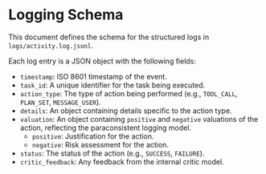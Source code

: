 # Logging Schema

This document defines the schema for the structured logs in `logs/activity.log.jsonl`.

Each log entry is a JSON object with the following fields:

- `timestamp`: ISO 8601 timestamp of the event.
- `task_id`: A unique identifier for the task being executed.
- `action_type`: The type of action being performed (e.g., `TOOL_CALL`, `PLAN_SET`, `MESSAGE_USER`).
- `details`: An object containing details specific to the action type.
- `valuation`: An object containing `positive` and `negative` valuations of the action, reflecting the paraconsistent logging model.
  - `positive`: Justification for the action.
  - `negative`: Risk assessment for the action.
- `status`: The status of the action (e.g., `SUCCESS`, `FAILURE`).
- `critic_feedback`: Any feedback from the internal critic model.